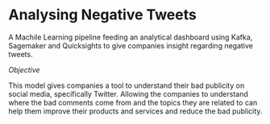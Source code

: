 # Analysing Negative Tweets

A Machile Learning pipeline feeding an analytical dashboard using Kafka, Sagemaker and Quicksights to give companies insight regarding negative tweets. 

*Objective*

This model gives companies a tool to understand their bad publicity on social media, specifically Twitter. Allowing the companies to understand where the bad comments come from and the topics they are related to can help them improve their products and services and reduce the bad publicity. 

